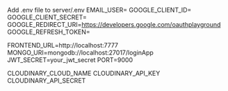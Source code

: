 Add .env file to server/.env
EMAIL_USER=
GOOGLE_CLIENT_ID=
GOOGLE_CLIENT_SECRET=
GOOGLE_REDIRECT_URI=https://developers.google.com/oauthplayground
GOOGLE_REFRESH_TOKEN=

FRONTEND_URL=http://localhost:7777
MONGO_URI=mongodb://localhost:27017/loginApp
JWT_SECRET=your_jwt_secret
PORT=9000

CLOUDINARY_CLOUD_NAME
CLOUDINARY_API_KEY
CLOUDINARY_API_SECRET
